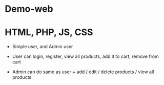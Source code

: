# Demo-web
# HTML, PHP, JS, CSS

* Simple user, and Admin user
* User can login, register, view all products, add it to cart, remove from cart

* Admin can do same as user + add / edit / delete products / view all products
